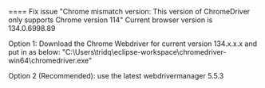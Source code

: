 ==== Fix issue "Chrome mismatch version: This version of ChromeDriver only supports Chrome version 114"
Current browser version is 134.0.6998.89

Option 1: Download the Chrome Webdriver for current version 134.x.x.x and put in as below:
"C:\\Users\\tridq\\eclipse-workspace\\chromedriver-win64\\chromedriver.exe"

Option 2 (Recommended): use the latest webdrivermanager 5.5.3
